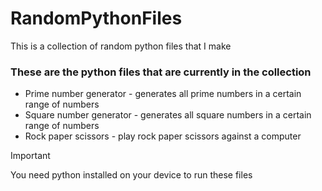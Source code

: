 # RandomPythonFiles
This is a collection of random python files that I make

### These are the python files that are currently in the collection
- Prime number generator - generates all prime numbers in a certain range of numbers
- Square number generator - generates all square numbers in a certain range of numbers
- Rock paper scissors - play rock paper scissors against a computer

> [!IMPORTANT]
> You need python installed on your device to run these files
